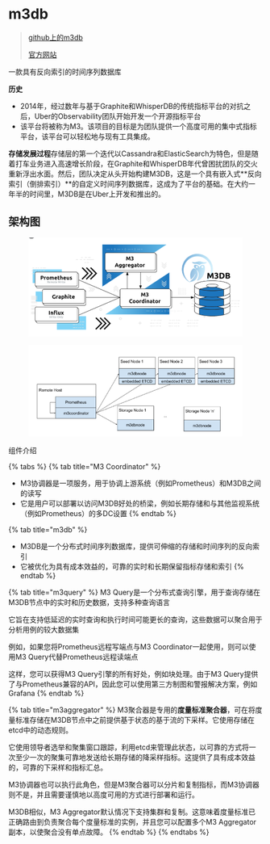 # m3db

> [github上的m3db](https://github.com/m3db/m3)
>
> [官方网站](https://m3db.io/)

一款具有反向索引的时间序列数据库

**历史**

* 2014年，经过数年与基于Graphite和WhisperDB的传统指标平台的对抗之后，Uber的Observability团队开始开发一个开源指标平台
* 该平台将被称为M3。该项目的目标是为团队提供一个高度可用的集中式指标平台，该平台可以轻松地与现有工具集成。

**存储发展过程**存储层的第一个迭代以Cassandra和ElasticSearch为特色，但是随着打车业务进入高速增长阶段，在Graphite和WhisperDB年代曾困扰团队的交火重新浮出水面。然后，团队决定从头开始构建M3DB，这是一个具有嵌入式**反向索引（倒排索引）**的自定义时间序列数据库，这成为了平台的基础。在大约一年半的时间里，M3DB是在Uber上开发和推出的。

## 架构图

<figure><img src="../../../.gitbook/assets/image (109).png" alt=""><figcaption></figcaption></figure>

<figure><img src="../../../.gitbook/assets/image (110).png" alt=""><figcaption></figcaption></figure>

组件介绍

{% tabs %}
{% tab title="M3 Coordinator" %}
* M3协调器是一项服务，用于协调上游系统（例如Prometheus）和M3DB之间的读写
* 它是用户可以部署以访问M3DB好处的桥梁，例如长期存储和与其他监视系统（例如Prometheus）的多DC设置
{% endtab %}

{% tab title="m3db" %}
* M3DB是一个分布式时间序列数据库，提供可伸缩的存储和时间序列的反向索引
* 它被优化为具有成本效益的，可靠的实时和长期保留指标存储和索引
{% endtab %}

{% tab title="m3query" %}
M3 Query是一个分布式查询引擎，用于查询存储在M3DB节点中的实时和历史数据，支持多种查询语言

它旨在支持低延迟的实时查询和执行时间可能更长的查询，这些数据可以聚合用于分析用例的较大数据集

例如，如果您将Prometheus远程写端点与M3 Coordinator一起使用，则可以使用M3 Query代替Prometheus远程读端点

这样，您可以获得M3 Query引擎的所有好处，例如块处理。由于M3 Query提供了与Prometheus兼容的API，因此您可以使用第三方制图和警报解决方案，例如Grafana
{% endtab %}

{% tab title="m3aggregator" %}
M3聚合器是专用的**度量标准聚合器**，可在将度量标准存储在M3DB节点中之前提供基于状态的基于流的下采样。它使用存储在etcd中的动态规则。

它使用领导者选举和聚集窗口跟踪，利用etcd来管理此状态，以可靠的方式将一次至少一次的聚集可靠地发送给长期存储的降采样指标。这提供了具有成本效益的，可靠的下采样和指标汇总。

M3协调器也可以执行此角色，但是M3聚合器可以分片和复制指标，而M3协调器则不是，并且需要谨慎地以高度可用的方式进行部署和运行。

M3DB相似，M3 Aggregator默认情况下支持集群和复制。这意味着度量标准已正确路由到负责聚合每个度量标准的实例，并且您可以配置多个M3 Aggregator副本，以使聚合没有单点故障。
{% endtab %}
{% endtabs %}
